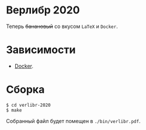 # Верлибр 2020

Теперь ~~банановый~~ со вкусом `LaTeX` и `Docker`.

# Зависимости

* [Docker](https://docs.docker.com/get-docker/).

# Сборка

```
$ cd verlibr-2020
$ make
```

Собранный файл будет помещен в `./bin/verlibr.pdf`.
